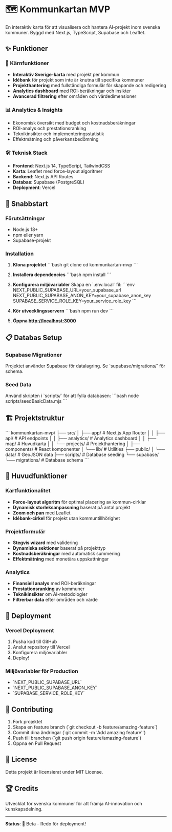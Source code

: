 # 🗺️ Kommunkartan MVP

En interaktiv karta för att visualisera och hantera AI-projekt inom svenska kommuner. Byggd med Next.js, TypeScript, Supabase och Leaflet.

## ✨ Funktioner

### 🎯 Kärnfunktioner
- **Interaktiv Sverige-karta** med projekt per kommun
- **Idébank** för projekt som inte är knutna till specifika kommuner
- **Projekthantering** med fullständiga formulär för skapande och redigering
- **Analytics dashboard** med ROI-beräkningar och insikter
- **Avancerad filtrering** efter områden och värdedimensioner

### 📊 Analytics & Insights
- Ekonomisk översikt med budget och kostnadsberäkningar
- ROI-analys och prestationsranking
- Teknikinsikter och implementeringsstatistik
- Effektmätning och påverkansbedömning

### 🛠️ Teknisk Stack
- **Frontend**: Next.js 14, TypeScript, TailwindCSS
- **Karta**: Leaflet med force-layout algoritmer
- **Backend**: Next.js API Routes
- **Databas**: Supabase (PostgreSQL)
- **Deployment**: Vercel

## 🚀 Snabbstart

### Förutsättningar
- Node.js 18+
- npm eller yarn
- Supabase-projekt

### Installation

1. **Klona projektet**
\`\`\`bash
git clone <repository-url>
cd kommunkartan-mvp
\`\`\`

2. **Installera dependencies**
\`\`\`bash
npm install
\`\`\`

3. **Konfigurera miljövariabler**
Skapa en \`.env.local\` fil:
\`\`\`env
NEXT_PUBLIC_SUPABASE_URL=your_supabase_url
NEXT_PUBLIC_SUPABASE_ANON_KEY=your_supabase_anon_key
SUPABASE_SERVICE_ROLE_KEY=your_service_role_key
\`\`\`

4. **Kör utvecklingsservern**
\`\`\`bash
npm run dev
\`\`\`

5. **Öppna [http://localhost:3000](http://localhost:3000)**

## 📋 Databas Setup

### Supabase Migrationer
Projektet använder Supabase för datalagring. Se \`supabase/migrations/\` för schema.

### Seed Data
Använd skripten i \`scripts/\` för att fylla databasen:
\`\`\`bash
node scripts/seedBasicData.mjs
\`\`\`

## 🏗️ Projektstruktur

\`\`\`
kommunkartan-mvp/
├── src/
│   ├── app/                 # Next.js App Router
│   │   ├── api/            # API endpoints
│   │   ├── analytics/      # Analytics dashboard
│   │   ├── map/           # Huvudkarta
│   │   └── projects/      # Projekthantering
│   ├── components/        # React komponenter
│   └── lib/              # Utilities
├── public/
│   └── data/             # GeoJSON data
├── scripts/              # Database seeding
└── supabase/
    └── migrations/       # Database schema
\`\`\`

## 🌟 Huvudfunktioner

### Kartfunktionalitet
- **Force-layout algoritm** för optimal placering av kommun-cirklar
- **Dynamisk storleksanpassning** baserat på antal projekt
- **Zoom och pan** med Leaflet
- **Idébank-cirkel** för projekt utan kommuntillhörighet

### Projektformulär
- **Stegvis wizard** med validering
- **Dynamiska sektioner** baserat på projekttyp
- **Kostnadsberäkningar** med automatisk summering
- **Effektmätning** med monetära uppskattningar

### Analytics
- **Finansiell analys** med ROI-beräkningar
- **Prestationsranking** av kommuner
- **Teknikinsikter** om AI-metodologier
- **Filtrerbar data** efter områden och värde

## 🚀 Deployment

### Vercel Deployment
1. Pusha kod till GitHub
2. Anslut repository till Vercel
3. Konfigurera miljövariabler
4. Deploy!

### Miljövariabler för Production
- \`NEXT_PUBLIC_SUPABASE_URL\`
- \`NEXT_PUBLIC_SUPABASE_ANON_KEY\`
- \`SUPABASE_SERVICE_ROLE_KEY\`

## 🤝 Contributing

1. Fork projektet
2. Skapa en feature branch (\`git checkout -b feature/amazing-feature\`)
3. Commit dina ändringar (\`git commit -m 'Add amazing feature'\`)
4. Push till branchen (\`git push origin feature/amazing-feature\`)
5. Öppna en Pull Request

## 📄 License

Detta projekt är licensierat under MIT License.

## 🏆 Credits

Utvecklat för svenska kommuner för att främja AI-innovation och kunskapsdelning.

---

**Status**: 🚀 Beta - Redo för deployment!
